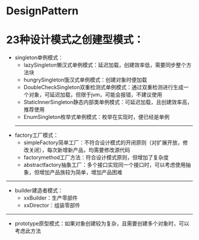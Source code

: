# DesignPattern
# 23种设计模式之创建型模式： #

- singleton单例模式：
   - lazySingleton懒汉式单例模式：延迟加载，创建效率低，需要同步整个方法块
   - hungrySingleton饿汉式单例模式：创建对象时便加载
   - DoubleCheckSingleton双重检测式单例模式：通过双重检测进行生成一个对象，可延迟加载，但限于jvm，可能会报错，不建议使用
   - StaticInnerSingleton静态内部类单例模式：可延迟加载，且创建效率高，推荐使用
   - EnumSingleton枚举式单例模式：枚举在实现时，便已经是单例
  ---
- factory工厂模式：
   - simpleFactory简单工厂：不符合设计模式的开闭原则（对扩展开放，修改关闭），每次新增新产品，均需要修改源代码
   - factorymethod工厂方法：符合设计模式原则，但增加了复杂度
   - abstractfactory抽象工厂：多个接口实现同一个接口时，可以考虑使用抽象，但增加产品族较为简单，增加产品困难
---
- builder建造者模式：
   - xxBuilder：生产零部件
   - xxDirector：组装零部件
---
- prototype原型模式：如果对象创建较为复杂，且需要创建多个对象时，可以考虑此方法
